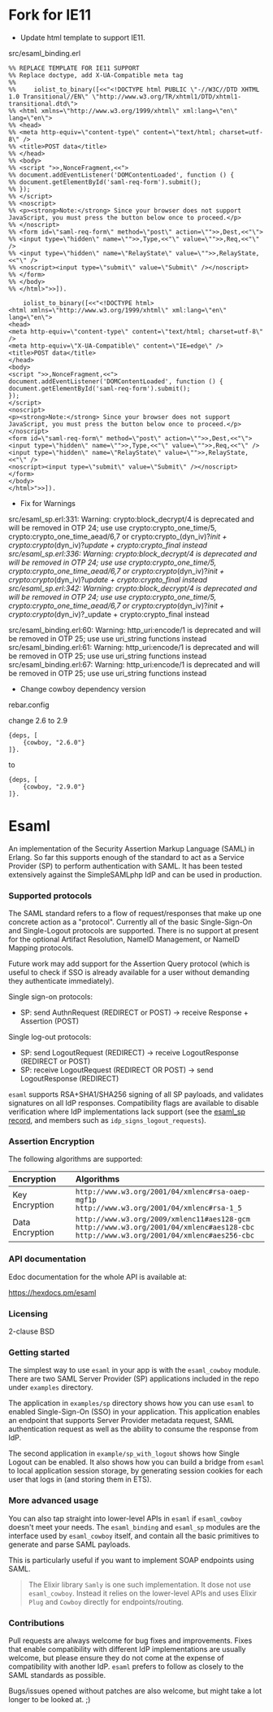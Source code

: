 # Fork for IE11

* Update html template to support IE11.

src/esaml_binding.erl

```
%% REPLACE TEMPLATE FOR IE11 SUPPORT
%% Replace doctype, add X-UA-Compatible meta tag
%%
%%     iolist_to_binary([<<"<!DOCTYPE html PUBLIC \"-//W3C//DTD XHTML 1.0 Transitional//EN\" \"http://www.w3.org/TR/xhtml1/DTD/xhtml1-transitional.dtd\">
%% <html xmlns=\"http://www.w3.org/1999/xhtml\" xml:lang=\"en\" lang=\"en\">
%% <head>
%% <meta http-equiv=\"content-type\" content=\"text/html; charset=utf-8\" />
%% <title>POST data</title>
%% </head>
%% <body>
%% <script ">>,NonceFragment,<<">
%% document.addEventListener('DOMContentLoaded', function () {
%% document.getElementById('saml-req-form').submit();
%% });
%% </script>
%% <noscript>
%% <p><strong>Note:</strong> Since your browser does not support JavaScript, you must press the button below once to proceed.</p>
%% </noscript>
%% <form id=\"saml-req-form\" method=\"post\" action=\"">>,Dest,<<"\">
%% <input type=\"hidden\" name=\"">>,Type,<<"\" value=\"">>,Req,<<"\" />
%% <input type=\"hidden\" name=\"RelayState\" value=\"">>,RelayState,<<"\" />
%% <noscript><input type=\"submit\" value=\"Submit\" /></noscript>
%% </form>
%% </body>
%% </html>">>]).

    iolist_to_binary([<<"<!DOCTYPE html>
<html xmlns=\"http://www.w3.org/1999/xhtml\" xml:lang=\"en\" lang=\"en\">
<head>
<meta http-equiv=\"content-type\" content=\"text/html; charset=utf-8\" />
<meta http-equiv=\"X-UA-Compatible\" content=\"IE=edge\" />
<title>POST data</title>
</head>
<body>
<script ">>,NonceFragment,<<">
document.addEventListener('DOMContentLoaded', function () {
document.getElementById('saml-req-form').submit();
});
</script>
<noscript>
<p><strong>Note:</strong> Since your browser does not support JavaScript, you must press the button below once to proceed.</p>
</noscript>
<form id=\"saml-req-form\" method=\"post\" action=\"">>,Dest,<<"\">
<input type=\"hidden\" name=\"">>,Type,<<"\" value=\"">>,Req,<<"\" />
<input type=\"hidden\" name=\"RelayState\" value=\"">>,RelayState,<<"\" />
<noscript><input type=\"submit\" value=\"Submit\" /></noscript>
</form>
</body>
</html>">>]).
```

* Fix for Warnings

src/esaml_sp.erl:331: Warning: crypto:block_decrypt/4 is deprecated and will be removed in OTP 24; use use crypto:crypto_one_time/5, crypto:crypto_one_time_aead/6,7 or crypto:crypto_(dyn_iv)?_init + crypto:crypto_(dyn_iv)?_update + crypto:crypto_final instead
src/esaml_sp.erl:336: Warning: crypto:block_decrypt/4 is deprecated and will be removed in OTP 24; use use crypto:crypto_one_time/5, crypto:crypto_one_time_aead/6,7 or crypto:crypto_(dyn_iv)?_init + crypto:crypto_(dyn_iv)?_update + crypto:crypto_final instead
src/esaml_sp.erl:342: Warning: crypto:block_decrypt/4 is deprecated and will be removed in OTP 24; use use crypto:crypto_one_time/5, crypto:crypto_one_time_aead/6,7 or crypto:crypto_(dyn_iv)?_init + crypto:crypto_(dyn_iv)?_update + crypto:crypto_final instead

src/esaml_binding.erl:60: Warning: http_uri:encode/1 is deprecated and will be removed in OTP 25; use use uri_string functions instead
src/esaml_binding.erl:61: Warning: http_uri:encode/1 is deprecated and will be removed in OTP 25; use use uri_string functions instead
src/esaml_binding.erl:67: Warning: http_uri:encode/1 is deprecated and will be removed in OTP 25; use use uri_string functions instead

* Change cowboy dependency version

rebar.config

change 2.6 to 2.9

```
{deps, [
    {cowboy, "2.6.0"}
]}.
```

to 

```
{deps, [
    {cowboy, "2.9.0"}
]}.
```

# Esaml

An implementation of the Security Assertion Markup Language (SAML) in Erlang. So far this supports enough of the standard to act as a Service Provider (SP) to perform authentication with SAML. It has been tested extensively against the SimpleSAMLphp IdP and can be used in production.

### Supported protocols

The SAML standard refers to a flow of request/responses that make up one concrete action as a "protocol". Currently all of the basic Single-Sign-On and Single-Logout protocols are supported. There is no support at present for the optional Artifact Resolution, NameID Management, or NameID Mapping protocols.

Future work may add support for the Assertion Query protocol (which is useful to check if SSO is already available for a user without demanding they authenticate immediately).

Single sign-on protocols:

 * SP: send AuthnRequest (REDIRECT or POST) -> receive Response + Assertion (POST)

Single log-out protocols:

 * SP: send LogoutRequest (REDIRECT) -> receive LogoutResponse (REDIRECT or POST)
 * SP: receive LogoutRequest (REDIRECT OR POST) -> send LogoutResponse (REDIRECT)

`esaml` supports RSA+SHA1/SHA256 signing of all SP payloads, and validates signatures on all IdP responses. Compatibility flags are available to disable verification where IdP implementations lack support (see the [esaml_sp record](http://arekinath.github.io/esaml/esaml.html#type-sp), and members such as `idp_signs_logout_requests`).

### Assertion Encryption

The following algorithms are supported:

| Encryption | Algorithms |
|:---------- |:---------- |
| Key Encryption | `http://www.w3.org/2001/04/xmlenc#rsa-oaep-mgf1p`<br/>`http://www.w3.org/2001/04/xmlenc#rsa-1_5` |
| Data Encryption | `http://www.w3.org/2009/xmlenc11#aes128-gcm`<br/>`http://www.w3.org/2001/04/xmlenc#aes128-cbc`<br/>`http://www.w3.org/2001/04/xmlenc#aes256-cbc` |

### API documentation

Edoc documentation for the whole API is available at:

https://hexdocs.pm/esaml

### Licensing

2-clause BSD

### Getting started

The simplest way to use `esaml` in your app is with the `esaml_cowboy` module. There are two SAML Server Provider (SP) applications included in the repo under `examples` directory.

The application in `examples/sp` directory shows how you can use `esaml` to enabled Single-Sign-On (SSO) in your application. This application enables an endpoint that supports Server Provider metadata request, SAML authentication request as well as the ability to consume the response from IdP.

The second application in `example/sp_with_logout` shows how Single Logout can be enabled. It also shows how you can build a bridge from `esaml` to local application session storage, by generating session cookies for each user that logs in (and storing them in ETS).

### More advanced usage

You can also tap straight into lower-level APIs in `esaml` if `esaml_cowboy` doesn't meet your needs. The `esaml_binding` and `esaml_sp` modules are the interface used by `esaml_cowboy` itself, and contain all the basic primitives to generate and parse SAML payloads.

This is particularly useful if you want to implement SOAP endpoints using SAML.

> The Elixir library `Samly` is one such implementation. It dose not use `esaml_cowboy`. Instead it relies on the lower-level APIs and uses Elixir `Plug` and `Cowboy` directly for endpoints/routing.

### Contributions

Pull requests are always welcome for bug fixes and improvements. Fixes that enable compatibility with different IdP implementations are usually welcome, but please ensure they do not come at the expense of compatibility with another IdP. `esaml` prefers to follow as closely to the SAML standards as possible.

Bugs/issues opened without patches are also welcome, but might take a lot longer to be looked at. ;)
